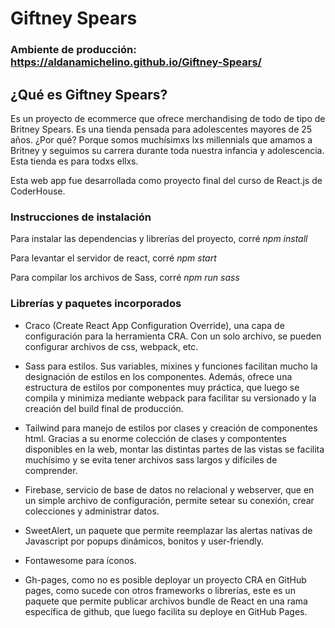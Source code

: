 # Giftney Spears

### Ambiente de producción: https://aldanamichelino.github.io/Giftney-Spears/

## ¿Qué es Giftney Spears?

Es un proyecto de ecommerce que ofrece merchandising de todo de tipo de Britney Spears. Es una tienda pensada para adolescentes mayores de 25 años. ¿Por qué? Porque somos muchísimxs lxs millennials que amamos a Britney y seguimos su carrera durante toda nuestra infancia y adolescencia. Esta tienda es para todxs ellxs.

Esta web app fue desarrollada como proyecto final del curso de React.js de CoderHouse.


### Instrucciones de instalación

Para instalar las dependencias y librerías del proyecto, corré *npm install*

Para levantar el servidor de react, corré *npm start*

Para compilar los archivos de Sass, corré *npm run sass*


### Librerías y paquetes incorporados

- Craco (Create React App Configuration Override), una capa de configuración para la herramienta CRA. Con un solo archivo, se pueden configurar archivos de css, webpack, etc.

- Sass para estilos. Sus variables, mixines y funciones facilitan mucho la designación de estilos en los componentes. Además, ofrece una estructura de estilos por componentes muy práctica, que luego se compila y minimiza mediante webpack para facilitar su versionado y la creación del build final de producción.

- Tailwind para manejo de estilos por clases y creación de componentes html. Gracias a su enorme colección de clases y compontentes disponibles en la web, montar las distintas partes de las vistas se facilita muchísimo y se evita tener archivos sass largos y difíciles de comprender.

- Firebase, servicio de base de datos no relacional y webserver, que en un simple archivo de configuración, permite setear su conexión, crear colecciones y administrar datos.

- SweetAlert, un paquete que permite reemplazar las alertas nativas de Javascript por popups dinámicos, bonitos y user-friendly.

- Fontawesome para íconos.

- Gh-pages, como no es posible deployar un proyecto CRA en GitHub pages, como sucede con otros frameworks o librerías, este es un paquete que permite publicar archivos bundle de React en una rama específica de github, que luego facilita su deploye en GitHub Pages.

